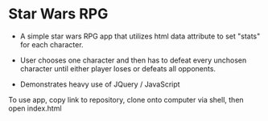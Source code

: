 # Star Wars RPG

- A simple star wars RPG app that utilizes html data attribute to set "stats" for each character.

- User chooses one character and then has to defeat every unchosen character until either player loses or defeats all opponents.

- Demonstrates heavy use of JQuery / JavaScript


To use app, copy link to repository, clone onto computer via shell, then open index.html
